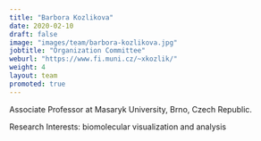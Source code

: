 ```yaml
---
title: "Barbora Kozlikova"
date: 2020-02-10
draft: false
image: "images/team/barbora-kozlikova.jpg"
jobtitle: "Organization Committee"
weburl: "https://www.fi.muni.cz/~xkozlik/"
weight: 4
layout: team
promoted: true
---
```


Associate Professor at Masaryk University, Brno, Czech Republic. 

Research Interests: biomolecular visualization and analysis